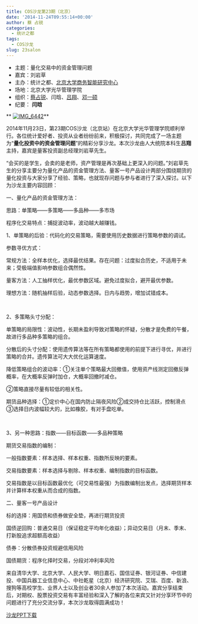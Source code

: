 ```yaml
---
title: COS沙龙第23期（北京）
date: '2014-11-24T09:55:14+00:00'
author: 蔡 占锐
categories:
  - 统计之都
tags:
  - COS沙龙
slug: 23salon
---
```


  * 主题：量化交易中的资金管理问题
  * 嘉宾：刘岩草
  * 主办：统计之都、[北京大学商务智能研究中心](http://birc.gsm.pku.edu.cn/)
  * 场地：北京大学光华管理学院
  * 组织：[蔡占锐](http://weibo.com/3264504301/profile?rightmod=1&wvr=6&mod=personinfo)、闫晗、[吕翔](http://weibo.com/u/5340259059?from=myfollow_all)、[邓一硕](http://weibo.com/dengyishuo?topnav=1&wvr=6&topsug=1)
  * 纪要： **闫晗**

** [![IMG_6442](https://cos.name/wp-content/uploads/2014/11/IMG_6442-300x225.jpg)](https://cos.name/wp-content/uploads/2014/11/IMG_6442.jpg)**

2014年11月23日，第23期COS沙龙（北京站）在北京大学光华管理学院顺利举行。各位统计爱好者、投资从业者纷纷前来，积极探讨，共同完成了一场主题为“**量化投资中的资金管理问题**”的精彩分享沙龙。本次沙龙由人大统院本科生**吕翔**主持，嘉宾是量客投资副总经理刘岩草先生。

<!--more-->

“会买的是学生，会卖的是老师，资产管理是再次基础上更深入的问题。”刘岩草先生的分享主要分为量化产品的资金管理方法、量客一号产品设计两部分围绕期货的量化投资与大家分享了经验、策略，也就现存问题与参与者进行了深入探讨。以下为沙龙主要内容回顾：

一、量化产品的资金管理方法：

思路：单策略——多策略——多品种——多市场

程序化交易特点：捕捉波动率，波动越大越赚钱。

1、单策略的后验：代码化的交易策略，需要使用历史数据进行策略参数的调试。

参数寻优方式：

常规方法：全样本优化，选择最优结果。存在问题：过度拟合历史，不适用于未来；受极端值影响参数组合偶然性。

量客方法：人工抽样优化，最优参数区域。避免过度拟合，避开最优参数。

理想方法：随机抽样后验，动态参数选择。日内与趋势，增加试错成本。

&nbsp;

2、多策略头寸分配：

单策略的局限性：波动性，长期未盈利导致对策略的怀疑，分散才是免费的午餐，故进行多品种多策略的组合。

分散后的头寸分配：使用遗传算法等在所有策略都使用的前提下进行寻优，并进行策略的合并。遗传算法可大大优化运算速度。

降低策略组合的波动率：①关注单个策略最大回撤值，使用资产线测定回撤反弹概率，在大概率反弹时加仓，大概率回撤时减仓。

②策略直接尽量有较低的相关性。

期货品种选择：①定价中心在国内防止隔夜风险②成交持仓比活跃，控制滑点③选择日内波幅较大的，比如橡胶，有对手盘吃单。

&nbsp;

3、另一种思路：指数——目标函数——多品种策略

期货交易指数的编制：

一般指数要素：样本选择、样本权重、指数所反映的要素。

交易指数要素：样本选择与剔除、样本权重、编制指数的目标函数。

交易指数是以目标函数最优化（可交易性最强）为指数编制出发点，选择期货样本并计算样本权重从而合成的指数。

二、量客一号产品设计

标的选择：用国债和债券做安全垫，再进行期货投资

国债逆回购：普通交易日（保证稳定平均年化收益）；异动交易日（月末、季末、打新股追求超额高收益）

债券：分散债券投资规避信用风险

国债期货：程序化择时交易，分段对冲利率风险

来自清华大学、北京大学、人民大学、明日嘉石、国信证券、银河证券、中信建投、中国兵器工业信息中心、中社乾星（北京）经济研究院、艾瑞、百度、新浪、搜狗等高校学生、业界人士以及创业者30余人参加了本次活动。嘉宾分享结束后，对期权、股票投资交易有丰富经验和深入了解的各位来宾又针对分享环节中的问题进行了充分交流分享，本次沙龙取得圆满成功！

[沙龙PPT下载](http://yun.baidu.com/share/link?shareid=1321230831&uk=2890965790 "沙龙PPT下载")
